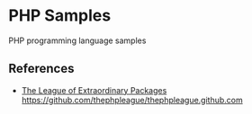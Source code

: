 # PHP SamplesPHP programming language samples## References- [The League of Extraordinary Packages](http://thephpleague.com/) https://github.com/thephpleague/thephpleague.github.com